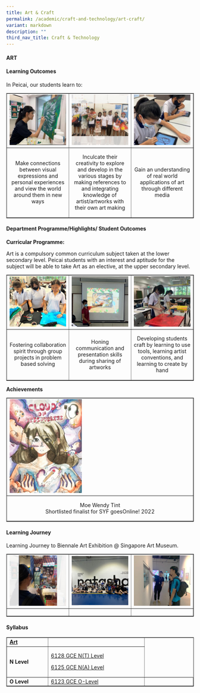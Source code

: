 ```yaml
---
title: Art & Craft
permalink: /academic/craft-and-technology/art-craft/
variant: markdown
description: ""
third_nav_title: Craft & Technology
---
```

<h4><strong>ART</strong></h4>

<h4><strong>Learning Outcomes</strong></h4>
<p>In Peicai, our students learn to: </p>
<table style="border-collapse: collapse; width: 100%;" border="1">
<tbody>
<tr>
<td style="width: 33.3333%;"><img style="width: 100%;" src="/images/visual_express_art_v1.jpg"></td>
<td style="width: 33.3333%;"><img style="width: 100%;" src="/images/visual_express_art_v2.jpg"></td>
<td style="width: 33.3333%;"><img style="width: 100%;" src="/images/visual_express_art_v3.jpg"></td>
</tr>
<tr>
<td style="width: 33.3333%;"><p style="text-align: center;">Make connections between visual expressions and personal experiences and view the world around them in new ways </p></td>
<td style="width: 33.3333%;"><p style="text-align: center;">Inculcate their creativity to explore and develop in the various stages by making references to and integrating knowledge of artist/artworks with their own art making</p></td>
<td style="width: 33.3333%;"><p style="text-align: center;">Gain an understanding of real world applications of art through different media</p></td>
</tr>
<tr>
</tr>
</tbody>
</table>

<h4><strong>Department Programme/Highlights/ Student Outcomes</strong></h4>
<p><b>Curricular Programme:</b></p>
<p>Art is a compulsory common curriculum subject taken at the lower secondary level.
Peicai students with an interest and aptitude for the subject will be able to take Art as an elective,
at the upper secondary level.</p>
<table style="border-collapse: collapse; width: 100%;" border="1">
<tbody>
<tr>
<td style="width: 33.3333%;"><img style="width: 100%;" src="/images/visual_express_art_v4.jpg"></td>
<td style="width: 33.3333%;"><img style="width: 100%;" src="/images/visual_express_art_v5.jpg"></td>
<td style="width: 33.3333%;"><img style="width: 100%;" src="/images/visual_express_art_v6.jpg"></td>
</tr>
<tr>
<td style="width: 33.3333%;"><p style="text-align: center;">Fostering collaboration spirit through group projects in problem based solving  </p></td>
<td style="width: 33.3333%;"><p style="text-align: center;">Honing communication and presentation skills during sharing of artworks</p></td>
<td style="width: 33.3333%;"><p style="text-align: center;">Developing students craft by learning to use tools, learning artist conventions, and learning to create by hand</p></td>
</tr>
<tr>
</tr>
</tbody>
</table>
<p><b>Achievements</b></p>
<table style="border-collapse: collapse; width: 100%;" border="1">
<tbody>
<tr>
<td style="width: 33.3333%;"><img style="width: 40%;" src="/images/visual_express_art_achieve_v7.jpg"></td>
</tr>
<tr>
<td style="width: 33.3333%;"><p style="text-align: center;">Moe Wendy Tint <br> Shortlisted finalist for SYF goesOnline! 2022 </p></td>
</tr>
<tr>
</tr>
</tbody>
</table>
<h4><strong>Learning Journey</strong></h4>
<p>Learning Journey to Biennale Art Exhibition @ Singapore Art Museum.</p>
<table style="border-collapse: collapse; width: 100%;" border="1">
<tbody>
<tr>
<td style="width: 33.3333%;"><img style="width: 100%;" src="/images/visual_express_art_v7.jpg"></td>
<td style="width: 33.3333%;"><img style="width: 100%;" src="/images/visual_express_art_v8.jpg"></td>
<td style="width: 33.3333%;"><img style="width: 100%;" src="/images/visual_express_art_v9.jpg"></td>
</tr>
<tr>
<td style="width: 33.3333%;"><p style="text-align: center;"></p></td>
<td style="width: 33.3333%;"><p style="text-align: center;"></p></td>
<td style="width: 33.3333%;"><p style="text-align: center;"></p></td>
</tr>
</tbody>
</table>
<h4><strong>Syllabus</strong></h4>
<table style="border-collapse: collapse; width: 100%;" border="1">
<tbody>
<tr>
<td width="141"><strong><u>Art</u></strong></td>
<td width="400"><a>
</a></td></tr>
<tr>
<td width="141"><strong>N Level</strong></td>
<td width="400">
<p><a href="https://www.seab.gov.sg/docs/default-source/national-examinations/syllabus/nlevel/2022syllabus/6128_y22_sy.pdf">6128 GCE N(T) Level</a></p>
<p><a href="https://www.seab.gov.sg/docs/default-source/national-examinations/syllabus/nlevel/2021syllabus/6125_y21_sy.pdf">6125 GCE N(A) Level </a></p>
</td>
</tr>
<tr>
<td width="141"><strong>O Level</strong></td>
<td width="400">
<a href="https://www.seab.gov.sg/docs/default-source/national-examinations/syllabus/olevel/2022syllabus/6123_y22_sy.pdf">6123 GCE O-Level</a>
</td>
<td width="200">&nbsp;</td>
</tr>
</tbody>
</table>
